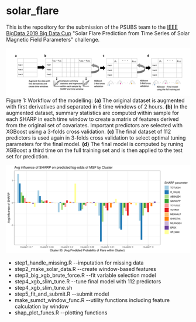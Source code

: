 # solar_flare

This is the repository for the submission of the PSUBS team to the [IEEE BigData 2019 Big Data Cup](http://dmlab.cs.gsu.edu/bigdata19/flare-comp/) "Solar Flare Prediction from Time Series of Solar Magnetic Field Parameters" challenge.

![workflow](images/workflow2.png)
Figure 1: Workflow of the modelling: **(a)** The original dataset is augmented with first
 derivatives and separated in 6 time windows of 2 hours. **(b)** In the augmented
 dataset, summary statistics are computed within sample for each SHARP in each time
 window to create a matrix of features derived from the original set of covariates. 
 Important predictors are selected with XGBoost using a 3-folds cross validation.
 **(c)** The final dataset of 112 predictors is used again in 3-folds cross validation
 to select optimal tuning parameters for the final model. **(d)** The final model is
 computed by runing XGBoost a third time on the full training set and is then applied
 to the test set for prediction.


![SHAP clusters](images/subcluster_breakdown_dir_exact.png)


- step1_handle_missing.R --imputation for missing data 
- step2_make_solar_data.R --create window-based features  
- step3_big_xgb_brute_force.R --fit variable selection model
- step4_xgb_slim_tune.R --tune final model with 112 predictors
- step4_xgb_slim_tune.sh 
- step5_fit_and_submit.R --submit model
- make_sumdt_window_func.R --utility functions including feature calculation by window
- shap_plot_funcs.R --plotting functions
